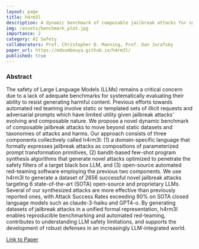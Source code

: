 ```yaml
---
layout: page
title: h4rm3l
description: A dynamic benchmark of composable jailbreak attacks for systematically evaluating LLM safety
img: /assets/benchmark_plot.jpg
importance: 2
category: AI Safety
collaborators: Prof. Christopher D. Manning, Prof. Dan Jurafsky
paper_url: https://mdoumbouya.github.io/h4rm3l/
published: true
---
```


### Abstract

The safety of Large Language Models (LLMs) remains a critical concern due to a lack of adequate benchmarks for systematically evaluating their ability to resist generating harmful content. Previous efforts towards automated red teaming involve static or templated sets of illicit requests and adversarial prompts which have limited utility given jailbreak attacks' evolving and composable nature. We propose a novel dynamic benchmark of composable jailbreak attacks to move beyond static datasets and taxonomies of attacks and harms. Our approach consists of three components collectively called h4rm3l: (1) a domain-specific language that formally expresses jailbreak attacks as compositions of parameterized prompt transformation primitives, (2) bandit-based few-shot program synthesis algorithms that generate novel attacks optimized to penetrate the safety filters of a target black box LLM, and (3) open-source automated red-teaming software employing the previous two components. We use h4rm3l to generate a dataset of 2656 successful novel jailbreak attacks targeting 6 state-of-the-art (SOTA) open-source and proprietary LLMs. Several of our synthesized attacks are more effective than previously reported ones, with Attack Success Rates exceeding 90% on SOTA closed language models such as claude-3-haiku and GPT4-o. By generating datasets of jailbreak attacks in a unified formal representation, h4rm3l enables reproducible benchmarking and automated red-teaming, contributes to understanding LLM safety limitations, and supports the development of robust defenses in an increasingly LLM-integrated world.

[Link to Paper](https://mdoumbouya.github.io/h4rm3l/)
